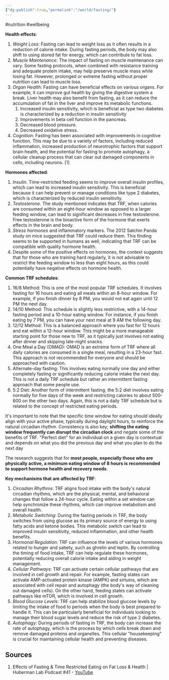 ```yaml
---
{"dg-publish":true,"permalink":"/world/fasting/"}
---
```


#nutrition #wellbeing 

**Health effects**:
1. *Weight Loss*: Fasting can lead to weight loss as it often results in a reduction of calorie intake. During fasting periods, the body may also shift to using stored fat for energy, which can contribute to fat loss.
2. *Muscle Maintenance*: The impact of fasting on muscle maintenance can vary. Some fasting protocols, when combined with resistance training and adequate protein intake, may help preserve muscle mass while losing fat. However, prolonged or extreme fasting without proper nutrition can lead to muscle loss.
3. *Organ Health*: Fasting can have beneficial effects on various organs. For example, it can improve gut health by giving the digestive system a break. Liver health may also benefit from fasting, as it can reduce the accumulation of fat in the liver and improve its metabolic functions.
	1. Increased insulin sensitivity, which is beneficial as type two diabetes is characterized by a reduction in insulin sensitivity
	2. Improvements in beta cell function in the pancreas.
	3. Decreased blood pressure.
	4. Decreased oxidative stress.
4. *Cognition*: Fasting has been associated with improvements in cognitive function. This may be due to a variety of factors, including reduced inflammation, increased production of neurotrophic factors that support brain health, and the potential for fasting to promote autophagy, a cellular cleanup process that can clear out damaged components in cells, including neurons. [1]

**Hormones affected**:
1. *Insulin*. Time-restricted feeding seems to improve overall insulin profiles, which can lead to increased insulin sensitivity. This is beneficial because it can help prevent or manage conditions like type 2 diabetes, which is characterized by reduced insulin sensitivity.
2. *Testosterone*. The study mentioned indicates that TRF, when calories are consumed within an eight-hour window as opposed to a larger feeding window, can lead to significant decreases in free testosterone. Free testosterone is the bioactive form of the hormone that exerts effects in the brain and body.
3. *Stress hormones* and inflammatory markers. The 2012 Satchin Panda study on mice suggested that TRF could reduce them. This finding seems to be supported in humans as well, indicating that TRF can be compatible with quality hormone health.
4. Despite some of the positive effects on hormones, the context suggests that for those who are training hard regularly, it is not advisable to restrict the feeding window to less than eight hours, as this could potentially have negative effects on hormone health.

**Common TRF schedules**:
1. 16/8 Method: This is one of the most popular TRF schedules. It involves fasting for 16 hours and eating all meals within an 8-hour window. For example, if you finish dinner by 8 PM, you would not eat again until 12 PM the next day.
2. 14/10 Method: This schedule is slightly less restrictive, with a 14-hour fasting period and a 10-hour eating window. For instance, if you finish eating by 7 PM, you can have your next meal at 9 AM the following day.
3. 12/12 Method: This is a balanced approach where you fast for 12 hours and eat within a 12-hour window. This might be a more manageable starting point for those new to TRF, as it typically just involves not eating after dinner and skipping late-night snacks.
4. One Meal a Day (OMAD): OMAD is an extreme form of TRF where all daily calories are consumed in a single meal, resulting in a 23-hour fast. This approach is not recommended for everyone and should be approached with caution.
5. Alternate-day fasting: This involves eating normally one day and either completely fasting or significantly reducing calorie intake the next day. This is not a daily TRF schedule but rather an intermittent fasting approach that some people use.
6. 5:2 Diet: Another form of intermittent fasting, the 5:2 diet involves eating normally for five days of the week and restricting calories to about 500-600 on the other two days. Again, this is not a daily TRF schedule but is related to the concept of restricted eating periods.
    
It's important to note that the specific time window for eating should ideally align with your active phase, typically during daylight hours, to reinforce the natural circadian rhythm. Consistency is also key; **shifting the eating window frequently can disrupt the circadian clock** and negate some of the benefits of TRF. "Perfect diet" for an individual on a given day is contextual and depends on what you did the previous day and what you plan to do the next day

The research suggests that for **most people, especially those who are physically active, a minimum eating window of 8 hours is recommended to support hormone health and recovery needs**.

**Key mechanisms that are affected by TRF**:
1. *Circadian Rhythms*: TRF aligns food intake with the body's natural circadian rhythms, which are the physical, mental, and behavioral changes that follow a 24-hour cycle. Eating within a set window can help synchronize these rhythms, which can improve metabolism and overall health.
2. *Metabolic Switching*: During the fasting periods in TRF, the body switches from using glucose as its primary source of energy to using fatty acids and ketone bodies. This metabolic switch can lead to improved insulin sensitivity, reduced inflammation, and other health benefits.
3. *Hormonal Regulation*: TRF can influence the levels of various hormones related to hunger and satiety, such as ghrelin and leptin. By controlling the timing of food intake, TRF can help regulate these hormones, potentially reducing overall calorie intake and aiding in weight management.
4. *Cellular Pathways*: TRF can activate certain cellular pathways that are involved in cell growth and repair. For example, fasting states can activate AMP-activated protein kinase (AMPK) and sirtuins, which are associated with cell repair and autophagy (the body's way of cleaning out damaged cells). On the other hand, feeding states can activate pathways like mTOR, which is involved in cell growth.
5. *Blood Glucose Levels*: TRF can help stabilize blood glucose levels by limiting the intake of food to periods when the body is best prepared to handle it. This can be particularly beneficial for individuals looking to manage their blood sugar levels and reduce the risk of type 2 diabetes.
6. *Autophagy*: During periods of fasting in TRF, the body can increase the rate of autophagy, which is the process by which cells break down and remove damaged proteins and organelles. This cellular "housekeeping" is crucial for maintaining cellular health and preventing diseases.

## Sources
1. Effects of Fasting & Time Restricted Eating on Fat Loss & Health | Huberman Lab Podcast #41 - [YouTube](https://www.youtube.com/watch?v=9tRohh0gErM)